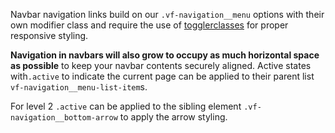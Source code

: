 Navbar navigation links build on our `.vf-navigation__menu` options with their own modifier class and require the use of [togglerclasses](#toggler) for proper responsive styling.

**Navigation in navbars will also grow to occupy as much horizontal space as possible**
to keep your navbar contents securely aligned. Active states with`.active` to indicate the current page can be applied to their parent list `vf-navigation__menu-list-item`s. 

For level 2 `.active` can be applied to the sibling element `.vf-navigation__bottom-arrow` to apply the arrow styling.

